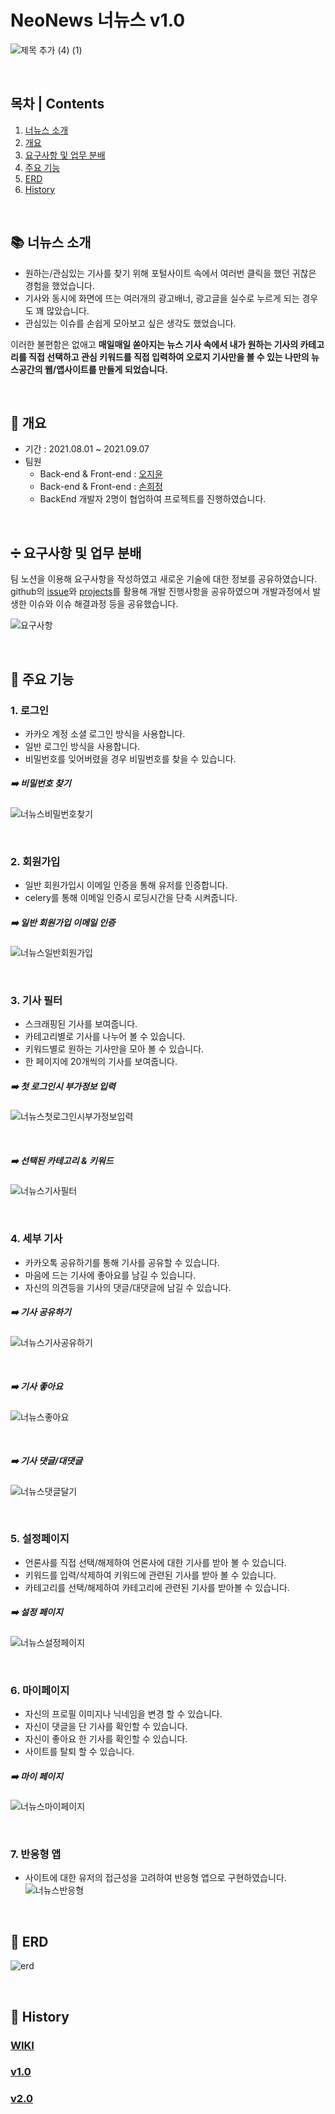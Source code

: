 # NeoNews 너뉴스 v1.0 

![제목 추가 (4) (1)](https://user-images.githubusercontent.com/64240637/135853851-bcff88fb-05e5-4848-b4d6-22f8b95b7157.png)

<br>

## 목차 | Contents
1. [너뉴스 소개](https://github.com/Neo-News/Neo-News/tree/develop#-%EB%84%88%EB%89%B4%EC%8A%A4-%EC%86%8C%EA%B0%9C)   
2. [개요](https://github.com/Neo-News/Neo-News/tree/develop#-%EA%B0%9C%EC%9A%94)   
3. [요구사항 및 업무 분배](https://github.com/Neo-News/Neo-News/tree/develop#-%EC%9A%94%EA%B5%AC%EC%82%AC%ED%95%AD-%EB%B0%8F-%EC%97%85%EB%AC%B4-%EB%B6%84%EB%B0%B0)   
4. [주요 기능](https://github.com/Neo-News/Neo-News/tree/develop#-%EC%A3%BC%EC%9A%94-%EA%B8%B0%EB%8A%A5)     
5. [ERD](https://github.com/Neo-News/Neo-News/tree/develop#-erd)   
6. [History](https://github.com/Neo-News/Neo-News/tree/develop#-history)   

<br>

## 📚 너뉴스 소개
- 원하는/관심있는 기사를 찾기 위해 포털사이트 속에서 여러번 클릭을 했던 귀찮은 경험을 했었습니다. 
- 기사와 동시에 화면에 뜨는 여러개의 광고배너, 광고글을 실수로 누르게 되는 경우도 꽤 많았습니다. 
- 관심있는 이슈를 손쉽게 모아보고 싶은 생각도 했었습니다.

 이러한 불편함은 없애고  __매일매일 쏟아지는 뉴스 기사 속에서 내가 원하는 기사의 카테고리를 직접 선택하고 관심 키워드를 직접 입력하여 오로지 기사만을 볼 수 있는 나만의 뉴스공간의 웹/앱사이트를 만들게 되었습니다.__

<br>

## 📌 개요

- 기간 : 2021.08.01 ~ 2021.09.07
- 팀원
  - Back-end & Front-end : [오지윤](https://github.com/Odreystella)
  - Back-end & Front-end : [손희정](https://github.com/heejung-gjt)
  - BackEnd 개발자 2명이 협업하여 프로젝트를 진행하였습니다. 

<br>

## ➗ 요구사항 및 업무 분배
팀 노션을 이용해 요구사항을 작성하였고 새로운 기술에 대한 정보를 공유하였습니다. github의 [issue](https://github.com/Neo-News/Neo-News/issues)와 [projects](https://github.com/Neo-News/Neo-News/projects)를 활용해 개발 진행사항을 공유하였으며 개발과정에서 발생한 이슈와 이슈 해결과정 등을 공유했습니다.

![요구사항](https://user-images.githubusercontent.com/64240637/135860718-f99ed25f-be96-4793-a210-169727184138.png)

<br>

## 🌟 주요 기능

### 1. 로그인
  - 카카오 계정 소셜 로그인 방식을 사용합니다.   
  - 일반 로그인 방식을 사용합니다. 
  - 비밀번호를 잊어버렸을 경우 비밀번호를 찾을 수 있습니다.   

##### ➡️ 비밀번호 찾기    

![너뉴스비밀번호찾기](https://user-images.githubusercontent.com/64240637/136046538-97ffa6ee-5b2e-4a8e-98d8-62f27854a0ee.gif)

<br>

### 2. 회원가입
  - 일반 회원가입시 이메일 인증을 통해 유저를 인증합니다.
  - celery를 통해 이메일 인증시 로딩시간을 단축 시켜줍니다.

##### ➡️ 일반 회원가입 이메일 인증    

![너뉴스일반회원가입](https://user-images.githubusercontent.com/64240637/136046510-02e181d9-3f04-4117-bf4c-2376c23efcd0.gif)

<br>

### 3. 기사 필터
  - 스크래핑된 기사를 보여줍니다.   
  - 카테고리별로 기사를 나누어 볼 수 있습니다.
  - 키워드별로 원하는 기사만을 모아 볼 수 있습니다.
  - 한 페이지에 20개씩의 기사를 보여줍니다. 

##### ➡️ 첫 로그인시 부가정보 입력      
![너뉴스첫로그인시부가정보입력](https://user-images.githubusercontent.com/64240637/136047543-a1a0579c-4d9d-45b6-97c6-1dcb786f3669.gif)

<br>

##### ➡️ 선택된 카테고리 & 키워드     

![너뉴스기사필터](https://user-images.githubusercontent.com/64240637/136047566-6bcd09a2-a28e-46b9-8ed9-08ca30cc44c9.gif)

<br>

### 4. 세부 기사
  - 카카오톡 공유하기를 통해 기사를 공유할 수 있습니다.
  - 마음에 드는 기사에 좋아요를 남길 수 있습니다.
  - 자신의 의견등을 기사의 댓글/대댓글에 남길 수 있습니다.


##### ➡️ 기사 공유하기     

![너뉴스기사공유하기](https://user-images.githubusercontent.com/64240637/136047769-192750f4-f1bf-4000-9436-7b271027105f.gif)

<br>

##### ➡️ 기사 좋아요    
![너뉴스좋아요](https://user-images.githubusercontent.com/64240637/136047794-a9be5060-2a02-4c6f-a9d3-743d58062406.gif)

<br>

##### ➡️ 기사 댓글/대댓글
![너뉴스댓글달기](https://user-images.githubusercontent.com/64240637/136047814-6b80d9e6-324d-4fa3-aff2-714781ac5789.gif)


<br>

### 5. 설정페이지
  - 언론사를 직접 선택/해제하여 언론사에 대한 기사를 받아 볼 수 있습니다.
  - 키워드를 입력/삭제하여 키워드에 관련된 기사를 받아 볼 수 있습니다.
  - 카테고리를 선택/해제하여 카테고리에 관련된 기사를 받아볼 수 있습니다.

##### ➡️ 설정 페이지    
![너뉴스설정페이지](https://user-images.githubusercontent.com/64240637/136048165-2cfc5733-13f2-4d1f-8a59-193a4dbc305f.gif)

<br>

### 6. 마이페이지   
- 자신의 프로필 이미지나 닉네임을 변경 할 수 있습니다.
- 자신이 댓글을 단 기사를 확인할 수 있습니다.
- 자신이 좋아요 한 기사를 확인할 수 있습니다.
- 사이트를 탈퇴 할 수 있습니다.    

##### ➡️ 마이 페이지    
![너뉴스마이페이지](https://user-images.githubusercontent.com/64240637/136048182-d60f6dde-8b27-4d55-a270-5da2243fc2c9.gif)

<br>

### 7. 반응형 앱 
- 사이트에 대한 유저의 접근성을 고려하여 반응형 앱으로 구현하였습니다.    
![너뉴스반응형](https://user-images.githubusercontent.com/64240637/136048402-4f73684c-6ca7-44cb-82d7-47bb8d62d76b.gif)

<br>

## 🔖 ERD
![erd](https://user-images.githubusercontent.com/64240637/135862011-9edec5b8-06f9-42cb-9a6f-42f60b2fe01f.png)

<br>

## 🐥 History
### [WIKI](https://github.com/Neo-News/Neo-News/wiki/NeoNews)    
### [v1.0]()
### [v2.0]()